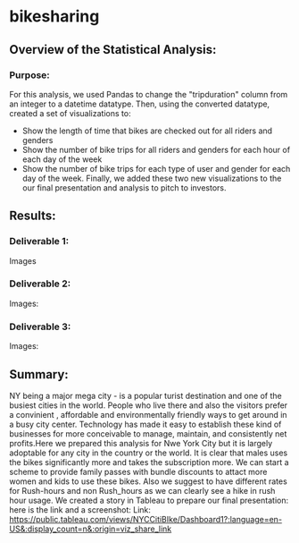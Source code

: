 # bikesharing
## Overview of the Statistical Analysis:
### Purpose:
For this analysis, we used Pandas to change the "tripduration" column from an integer to a datetime datatype. Then, using the converted datatype, created a set of visualizations to:
  * Show the length of time that bikes are checked out for all riders and genders
  * Show the number of bike trips for all riders and genders for each hour of each day of the week
  * Show the number of bike trips for each type of user and gender for each day of the week.
Finally, we added these two new visualizations to the our final presentation and analysis to pitch to investors.

## Results:
### Deliverable 1:

Images

### Deliverable 2:
Images:

### Deliverable 3:
Images:

## Summary:
  NY being a major mega city - is a popular turist destination and one of the busiest cities in the world. People who live there and also the visitors prefer a convinient , affordable and environmentally friendly ways to get around in a busy city center. Technology has made it easy to establish these kind of businesses for more conceivable to manage, maintain, and consistently net profits.Here we prepared this analysis for Nwe York City but it is largely adoptable for any city in the country or the world.
  It is clear that males uses the bikes significantly more and takes the subscription more. We can start a scheme to provide family passes with bundle discounts to attact more women and kids to use these bikes.
  Also we suggest to have different rates for Rush-hours and non Rush_hours as we can clearly see a hike in rush hour usage. 
  We created a story in Tableau to prepare our final presentation: here is the link and a screenshot:
  Link: https://public.tableau.com/views/NYCCitiBIke/Dashboard1?:language=en-US&:display_count=n&:origin=viz_share_link
  
  
